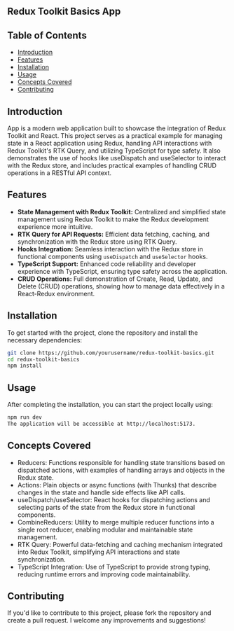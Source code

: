 ## Redux Toolkit Basics App

## Table of Contents

- [Introduction](#introduction)
- [Features](#features)
- [Installation](#installation)
- [Usage](#usage)
- [Concepts Covered](#concepts-covered)
- [Contributing](#contributing)

## Introduction

App is a modern web application built to showcase the integration of Redux Toolkit and React. This project serves as a practical example for managing state in a React application using Redux, handling API interactions with Redux Toolkit's RTK Query, and utilizing TypeScript for type safety. It also demonstrates the use of hooks like useDispatch and useSelector to interact with the Redux store, and includes practical examples of handling CRUD operations in a RESTful API context.

## Features

- **State Management with Redux Toolkit:** Centralized and simplified state management using Redux Toolkit to make the Redux development experience more intuitive.
- **RTK Query for API Requests:** Efficient data fetching, caching, and synchronization with the Redux store using RTK Query.
- **Hooks Integration:** Seamless interaction with the Redux store in functional components using `useDispatch` and `useSelector` hooks.
- **TypeScript Support:** Enhanced code reliability and developer experience with TypeScript, ensuring type safety across the application.
- **CRUD Operations:** Full demonstration of Create, Read, Update, and Delete (CRUD) operations, showing how to manage data effectively in a React-Redux environment.

## Installation

To get started with the project, clone the repository and install the necessary dependencies:

```bash
git clone https://github.com/yourusername/redux-toolkit-basics.git
cd redux-toolkit-basics
npm install
```

## Usage

After completing the installation, you can start the project locally using:

```bash
npm run dev
The application will be accessible at http://localhost:5173.
```

## Concepts Covered

- Reducers: Functions responsible for handling state transitions based on dispatched actions, with examples of handling arrays and objects in the Redux state.
- Actions: Plain objects or async functions (with Thunks) that describe changes in the state and handle side effects like API calls.
- useDispatch/useSelector: React hooks for dispatching actions and selecting parts of the state from the Redux store in functional components.
- CombineReducers: Utility to merge multiple reducer functions into a single root reducer, enabling modular and maintainable state management.
- RTK Query: Powerful data-fetching and caching mechanism integrated into Redux Toolkit, simplifying API interactions and state synchronization.
- TypeScript Integration: Use of TypeScript to provide strong typing, reducing runtime errors and improving code maintainability.

## Contributing

If you'd like to contribute to this project, please fork the repository and create a pull request. I welcome any improvements and suggestions!

